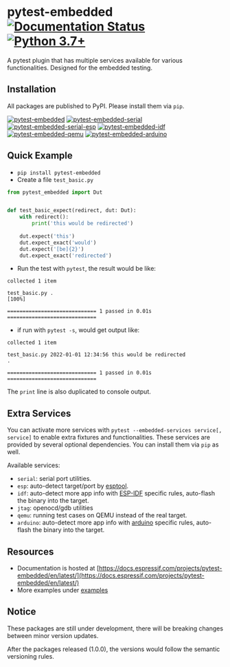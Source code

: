 # pytest-embedded [![Documentation Status](https://readthedocs.com/projects/espressif-pytest-embedded/badge/?version=latest)](https://docs.espressif.com/projects/pytest-embedded/en/latest/?badge=latest) [![Python 3.7+](https://img.shields.io/pypi/pyversions/pytest-embedded)]()

A pytest plugin that has multiple services available for various functionalities. Designed for the embedded testing.

## Installation

All packages are published to PyPI. Please install them via `pip`.

[![pytest-embedded](https://img.shields.io/pypi/v/pytest-embedded?color=green&label=pytest-embedded)](https://pypi.org/project/pytest-embedded/)
[![pytest-embedded-serial](https://img.shields.io/pypi/v/pytest-embedded-serial?color=green&label=pytest-embedded-serial)](https://pypi.org/project/pytest-embedded-serial/)
[![pytest-embedded-serial-esp](https://img.shields.io/pypi/v/pytest-embedded-serial-esp?color=green&label=pytest-embedded-serial-esp)](https://pypi.org/project/pytest-embedded-serial-esp/)
[![pytest-embedded-idf](https://img.shields.io/pypi/v/pytest-embedded-idf?color=green&label=pytest-embedded-idf)](https://pypi.org/project/pytest-embedded-idf/)
[![pytest-embedded-qemu](https://img.shields.io/pypi/v/pytest-embedded-qemu?color=green&label=pytest-embedded-qemu)](https://pypi.org/project/pytest-embedded-qemu/)
[![pytest-embedded-arduino](https://img.shields.io/pypi/v/pytest-embedded-arduino?color=green&label=pytest-embedded-arduino)](https://pypi.org/project/pytest-embedded-arduino/)

## Quick Example

- `pip install pytest-embedded`
- Create a file `test_basic.py`

```python
from pytest_embedded import Dut


def test_basic_expect(redirect, dut: Dut):
    with redirect():
        print('this would be redirected')
  
    dut.expect('this')
    dut.expect_exact('would')
    dut.expect('[be]{2}')
    dut.expect_exact('redirected')
```

- Run the test with `pytest`, the result would be like:

```shell
collected 1 item

test_basic.py .                                                        [100%]

============================= 1 passed in 0.01s =============================
```

- if run with `pytest -s`, would get output like:

```shell
collected 1 item                                                                                                  

test_basic.py 2022-01-01 12:34:56 this would be redirected
.

============================= 1 passed in 0.01s =============================
```

The `print` line is also duplicated to console output.

## Extra Services

You can activate more services with `pytest --embedded-services service[, service]` to enable extra fixtures and functionalities.
These services are provided by several optional dependencies. You can install them via `pip` as well.

Available services:

- `serial`: serial port utilities.
- `esp`: auto-detect target/port by [esptool](https://github.com/espressif/esptool).
- `idf`: auto-detect more app info with [ESP-IDF](https://github.com/espressif/esp-idf) specific rules, auto-flash the binary into the target.
- `jtag`: openocd/gdb utilities
- `qemu`: running test cases on QEMU instead of the real target.
- `arduino`: auto-detect more app info with [arduino](https://github.com/arduino/Arduino) specific rules, auto-flash the binary into the target.

## Resources

- Documentation is hosted at [https://docs.espressif.com/projects/pytest-embedded/en/latest/](https://docs.espressif.com/projects/pytest-embedded/en/latest/)
- More examples under [examples](https://github.com/espressif/pytest-embedded/tree/main/examples)

## Notice

These packages are still under development, there will be breaking changes between minor version updates.

After the packages released (1.0.0), the versions would follow the semantic versioning rules.
